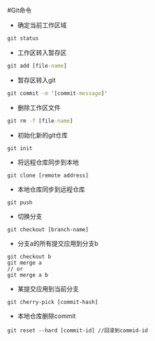 #Git命令

- 确定当前工作区域

```cmd
git status 
```

- 工作区转入暂存区

```cmd
git add [file-name]
```

- 暂存区转入git

```cmd
git commit -m '[commit-message]'
```

- 删除工作区文件

```cmd
git rm -f [file-name]
```

- 初始化新的git仓库 

```
git init
```

- 将远程仓库同步到本地

```
git clone [remote address]
```

- 本地仓库同步到远程仓库 

```
git push 
```

- 切换分支 

```
git checkout [branch-name]
```

- 分支a的所有提交应用到分支b

```
git checkout b
git merge a
// or
git merge a b
```

- 某提交应用到当前分支 

``` 
git cherry-pick [commit-hash]
```

- 本地仓库删除commit

```
git reset --hard [commit-id] //回滚到commid-id
```